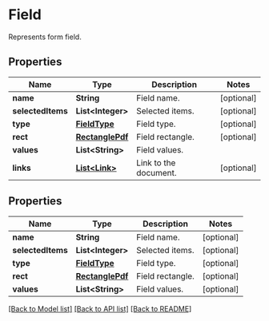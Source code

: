 
# Field
Represents form field.

## Properties
Name | Type | Description | Notes
------------ | ------------- | ------------- | -------------
**name** | **String** | Field name. | [optional]
**selectedItems** | **List&lt;Integer&gt;** | Selected items. | [optional]
**type** | [**FieldType**](FieldType.md) | Field type. | [optional]
**rect** | [**RectanglePdf**](RectanglePdf.md) | Field rectangle. | [optional]
**values** | **List&lt;String&gt;** | Field values. | 
**links** | [**List&lt;Link&gt;**](Link.md) | Link to the document. | [optional]


## Properties
Name | Type | Description | Notes
------------ | ------------- | ------------- | -------------
**name** | **String** | Field name. |  [optional]
**selectedItems** | **List&lt;Integer&gt;** | Selected items. |  [optional]
**type** | [**FieldType**](FieldType.md) | Field type. |  [optional]
**rect** | [**RectanglePdf**](RectanglePdf.md) | Field rectangle. |  [optional]
**values** | **List&lt;String&gt;** | Field values. |  [optional]

[[Back to Model list]](../../README.md#documentation-for-models) [[Back to API list]](../../README.md#documentation-for-api-endpoints) [[Back to README]](../../README.md)


